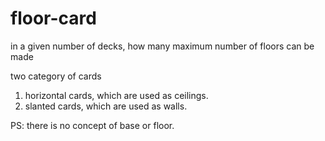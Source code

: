 # floor-card

in a given number of decks, how many maximum number of floors can be made

two category of cards
1. horizontal cards, which are used as ceilings.
2. slanted cards, which are used as walls.

PS: there is no concept of base or floor.
